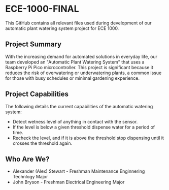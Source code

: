 # ECE-1000-FINAL
This GitHub contains all relevant files used during development of our automatic plant watering system project for ECE 1000.
## Project Summary
With the increasing demand for automated solutions in everyday life, our team developed an "Automatic Plant Watering System" that uses a Raspberry Pi Pico microcontroller. This project is significant because it reduces the risk of overwatering or underwatering plants, a common issue for those with busy schedules or minimal gardening experience.

## Project Capabilities
The following details the current capabilities of the automatic watering system:

* Detect wetness level of anything in contact with the sensor.
* If the level is below a given threshold dispense water for a period of time.
* Recheck the level, and if it is above the threshold stop dispensing until it crosses the threshold again.

## Who Are We?
* Alexander (Alex) Stewart - Freshman Maintenance Enginnering Technlogy Major
* John Bryson - Freshman Electrical Engineering Major

